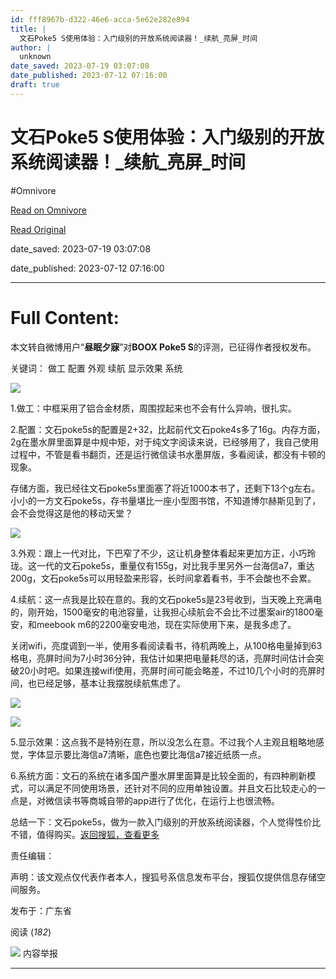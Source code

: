 ```yaml
---
id: fff8967b-d322-46e6-acca-5e62e282e894
title: |
  文石Poke5 S使用体验：入门级别的开放系统阅读器！_续航_亮屏_时间
author: |
  unknown
date_saved: 2023-07-19 03:07:08
date_published: 2023-07-12 07:16:00
draft: true
---
```


# 文石Poke5 S使用体验：入门级别的开放系统阅读器！_续航_亮屏_时间
#Omnivore

[Read on Omnivore](https://omnivore.app/me/poke-5-s-1896cf95d03)

[Read Original](https://www.sohu.com/a/697089751_99949461?scm=1102.xchannel%3A325%3A100002.0.6.0&spm=smpc.channel_248.block3_308_NDdFbm_1_fd.1.1689350400010DA5oXoZ_324)

date_saved: 2023-07-19 03:07:08

date_published: 2023-07-12 07:16:00

--- 

# Full Content: 

本文转自微博用户“**昼眠夕寐**”对**BOOX Poke5 S**的评测，已征得作者授权发布。

关键词： 做工 配置 外观 续航 显示效果 系统

![](https://proxy-prod.omnivore-image-cache.app/0x0,shafH1Do8cXg58jW36b7BHnVSWmMVJCCaH-teqHULtc0/https://p0.itc.cn/images01/20230712/0a5a3de714cc47a0b3192e29aa01111c.jpeg)

1.做工：中框采用了铝合金材质，周围捏起来也不会有什么异响，很扎实。

2.配置：文石poke5s的配置是2+32，比起前代文石poke4s多了16g。内存方面，2g在墨水屏里面算是中规中矩，对于纯文字阅读来说，已经够用了，我自己使用过程中，不管是看书翻页，还是运行微信读书水墨屏版，多看阅读，都没有卡顿的现象。

存储方面，我已经往文石poke5s里面塞了将近1000本书了，还剩下13个g左右。小小的一方文石poke5s，存书量堪比一座小型图书馆，不知道博尔赫斯见到了，会不会觉得这是他的移动天堂？

![](https://proxy-prod.omnivore-image-cache.app/0x0,s9HvfVMpx3ghtXr997__FKvfsJWZYGhvncP38fwA-N1E/https://p9.itc.cn/images01/20230712/256e20631be94caea948d9ae3f5d1c3f.jpeg)

3.外观：跟上一代对比，下巴窄了不少，这让机身整体看起来更加方正，小巧玲珑。这一代的文石poke5s，重量仅有155g，对比我手里另外一台海信a7，重达200g，文石poke5s可以用轻盈来形容，长时间拿着看书，手不会酸也不会累。

4.续航：这一点我是比较在意的。我的文石poke5s是23号收到，当天晚上充满电的，刚开始，1500毫安的电池容量，让我担心续航会不会比不过墨案air的1800毫安，和meebook m6的2200毫安电池，现在实际使用下来，是我多虑了。

关闭wifi，亮度调到一半，使用多看阅读看书，待机两晚上，从100格电量掉到63格电，亮屏时间为7小时36分钟，我估计如果把电量耗尽的话，亮屏时间估计会突破20小时吧。如果连接wifi使用，亮屏时间可能会略差，不过10几个小时的亮屏时间，也已经足够，基本让我摆脱续航焦虑了。

![](https://proxy-prod.omnivore-image-cache.app/0x0,s-qDZdPY_lOZP5nYMKfWHeRKhbJxZl7GGEkdRnGadHvw/https://p8.itc.cn/images01/20230712/290d38145d6f4ffaaba8b9f19a2c9525.jpeg)

![](https://proxy-prod.omnivore-image-cache.app/0x0,siS3kILGffSsaawZsTopHQYBrTuzXlRaxX6dC9p2XGwQ/https://p4.itc.cn/images01/20230712/ef19dbc8c19a401fba14378ad758ac4a.jpeg)

5.显示效果：这点我不是特别在意，所以没怎么在意。不过我个人主观且粗略地感觉，字体显示要比海信a7清晰，底色也要比海信a7接近纸质一点。

6.系统方面：文石的系统在诸多国产墨水屏里面算是比较全面的，有四种刷新模式，可以满足不同使用场景，还针对不同的应用单独设置。并且文石比较走心的一点是，对微信读书等商城自带的app进行了优化，在运行上也很流畅。

总结一下：文石poke5s，做为一款入门级别的开放系统阅读器，个人觉得性价比不错，值得购买。[返回搜狐，查看更多](https://www.sohu.com/?strategyid=00001&spm=smpc.content.content.2.1689750249217lQ1AqOH "点击进入搜狐首页")

责任编辑：

声明：该文观点仅代表作者本人，搜狐号系信息发布平台，搜狐仅提供信息存储空间服务。

发布于：广东省

阅读 (_182_) 

![](https://proxy-prod.omnivore-image-cache.app/0x0,sa5TyDrasbls1ZF2lukAPisPwMtzR1L5vL8MAjseQfUA/https://statics.itc.cn/msfe/pictures/icon_report_empty_4@2x.png) 内容举报

---

